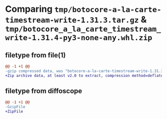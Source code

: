 # Comparing `tmp/botocore-a-la-carte-timestream-write-1.31.3.tar.gz` & `tmp/botocore_a_la_carte_timestream_write-1.31.4-py3-none-any.whl.zip`

## filetype from file(1)

```diff
@@ -1 +1 @@
-gzip compressed data, was "botocore-a-la-carte-timestream-write-1.31.3.tar", last modified: Fri Jul 14 01:46:41 2023, max compression
+Zip archive data, at least v2.0 to extract, compression method=deflate
```

## filetype from diffoscope

```diff
@@ -1 +1 @@
-GzipFile
+ZipFile
```

